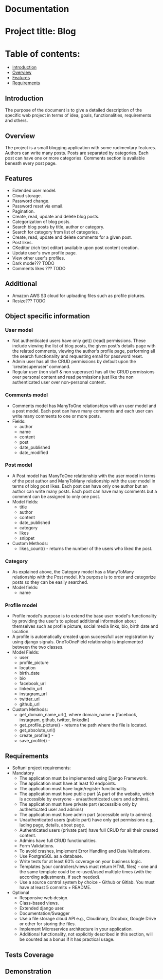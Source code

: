 # Documentation
# Project title: Blog
# Table of contents:
- [Introduction](#introduction)
- [Overview](#overview)
- [Features](#features)
- [Requirements](#requirements)


## Introduction
The purpose of the document is to give a detailed description of the specific web project in terms of idea, goals, functionalities, requirements and others.
## Overview
The project is a small blogging application with some rudimentary features. Authors can write many posts. Posts are separated by categories. Each post can have one or more categories. Comments section is available beneath every post page.
## Features
- Extended user model.
- Cloud storage.
- Password change.
- Password reset via email.
- Pagination.
- Create, read, update and delete blog posts.
- Categorization of blog posts.
- Search blog posts by title, author or category.
- Search for category from list of categories.
- Create, read, update and delete comments for a given post.
- Post likes.
- CKeditor (rich text editor) available upon post content creation.
- Update user's own profile page.
- View other user's profiles.
- Dark mode??? TODO
- Comments likes ??? TODO

## Additional
- Amazon AWS S3 cloud for uploading files such as profile pictures.
- Resize??? TODO

## Object specific information
### User model
- Not authenticated users have only get() (read) permissions. These include viewing the list of blog posts, the given post's details page with the related comments, viewing the author's profile page, performing all the search functionality and requesting email for password reset.
- Admin user has all the CRUD permissions by default upon the 'createsuperuser' command.
- Regular user (non staff & non superuser) has all the CRUD permissions over personal content and read permissions just like the non authenticated user over non-personal content.
### Comments model
- Comments model has ManyToOne relationships with an user model and a post model. Each post can have many comments and each user can write many comments to one or more posts.
- Fields:
  - author
  - name
  - content
  - post
  - date_published
  - date_modified
### Post model
- A Post model has ManyToOne relationship with the user model in terms of the post author and ManyToMany relationship with the user model in terms of blog post likes. Each post can have only one author but an author can write many posts. Each post can have many comments but a comment can be assigned to only one post.
- Model fields:
  - title
  - author
  - content
  - date_published
  - category
  - likes
  - snippet
- Custom Methods:
  - likes_count() - returns the number of the users who liked the post.
### Category
- As explained above, the Category model has a ManyToMany relationship with the Post model. It's purpose is to order and categorize posts so they can be easily searched.
- Model fields:
  - name 
### Profile model
- Profile model's purpose is to extend the base user model's functionality by providing the user's to upload additional information about themselves such as profile picture, social media links, bio, birth date and location.
- A profile is automatically created upon successfull user registration by using django signals. OneToOneField relationship is implemented between the two classes.
- Model Fields:
  - user
  - profile_picture
  - location
  - birth_date
  - bio
  - facebook_url
  - linkedin_url
  - instagram_url
  - twitter_url
  - github_url
- Custom Methods:
  - get_domain_name_url(), where domain_name = [facebook, instagram, github, twitter, linkedin]
  - get_profile_picture() - returns the path where the file is located.
  - get_absolute_url()
  - create_profile() - 
  - save_profile() -
## Requirements
- Softuni project requirements:
- Mandatory
  - The application must be implemented using Django Framework.
  - The application must have at least 10 endpoints.
  - The application must have login/register functionality.
  - The application must have public part (A part of the website, which is accessible by everyone - un/authenticated users and admins).
  - The application must have private part (accessible only by authenticated user and admins)
  - The application must have admin part (accessible only to admins).
  - Unauthenticated users (public part) have only get permissions e.g., lading page, details, about page.
  - Authenticated users (private part) have full CRUD for all their created content.
  - Admins have full CRUD functionalities.
  - Form Validations.
  - To avoid crashes, implement Error Handling and Data Validations.
  - Use PostgreSQL as a database.
  - Write tests for at least 60% coverage on your business logic.
  - Templates (your controllers/views must return HTML files) - one and the same template could be re-used/used multiple times (with the according adjustments, if such needed).
  - Use a source control system by choice - Github or Gitlab. You must have at least 5 commits + README.
- Optional
  - Responsive web design.
  - Class-based views.
  - Extended django user.
  - Documentation/Swagger
  - Use a file storage cloud API e.g., Cloudinary, Dropbox, Google Drive or other for storing the files.
  - Implement Microservice architecture in your application.
  - Additional functionality, not explicitly described in this section, will be counted as a bonus if it has practical usage.

## Tests Coverage

## Demonstration
